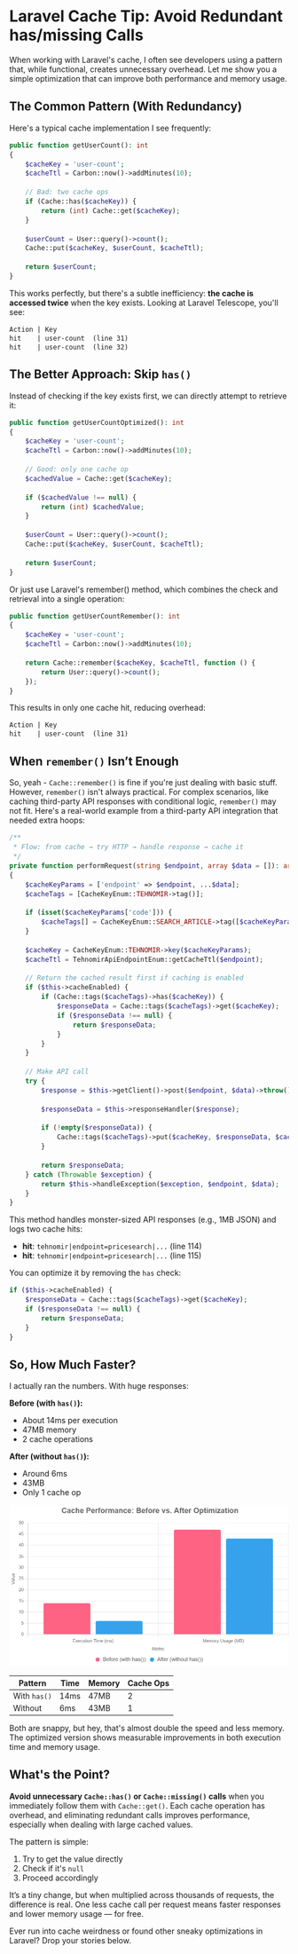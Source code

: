 # Laravel Cache Tip: Avoid Redundant has/missing Calls

When working with Laravel's cache, I often see developers using a pattern that, while functional, creates unnecessary overhead. Let me show you a simple optimization that can improve both performance and memory usage.

## The Common Pattern (With Redundancy)

Here's a typical cache implementation I see frequently:

```php
public function getUserCount(): int
{
    $cacheKey = 'user-count';
    $cacheTtl = Carbon::now()->addMinutes(10);

    // Bad: two cache ops
    if (Cache::has($cacheKey)) {
        return (int) Cache::get($cacheKey);
    }

    $userCount = User::query()->count();
    Cache::put($cacheKey, $userCount, $cacheTtl);

    return $userCount;
}
```

This works perfectly, but there's a subtle inefficiency: **the cache is accessed twice** when the key exists.
Looking at Laravel Telescope, you'll see:

```
Action | Key
hit    | user-count  (line 31)
hit    | user-count  (line 32)
```

## The Better Approach: Skip `has()`

Instead of checking if the key exists first, we can directly attempt to retrieve it:

```php
public function getUserCountOptimized(): int
{
    $cacheKey = 'user-count';
    $cacheTtl = Carbon::now()->addMinutes(10);

    // Good: only one cache op
    $cachedValue = Cache::get($cacheKey);
    
    if ($cachedValue !== null) {
        return (int) $cachedValue;
    }

    $userCount = User::query()->count();
    Cache::put($cacheKey, $userCount, $cacheTtl);

    return $userCount;
}
```

Or just use Laravel's remember() method, which combines the check and retrieval into a single operation:

```php
public function getUserCountRemember(): int
{
    $cacheKey = 'user-count';
    $cacheTtl = Carbon::now()->addMinutes(10);

    return Cache::remember($cacheKey, $cacheTtl, function () {
        return User::query()->count();
    });
}
```

This results in only one cache hit, reducing overhead:

```
Action | Key
hit    | user-count  (line 31)
```

## When `remember()` Isn’t Enough

So, yeah - `Cache::remember()` is fine if you're just dealing with basic stuff. However, `remember()` isn't always practical. For complex scenarios, like caching third-party API responses with conditional logic, `remember()` may not fit. Here's a real-world example from a third-party API integration that needed extra hoops:

```php
/**
 * Flow: from cache → try HTTP → handle response → cache it
 */
private function performRequest(string $endpoint, array $data = []): array
{
    $cacheKeyParams = ['endpoint' => $endpoint, ...$data];
    $cacheTags = [CacheKeyEnum::TEHNOMIR->tag()];

    if (isset($cacheKeyParams['code'])) {
        $cacheTags[] = CacheKeyEnum::SEARCH_ARTICLE->tag([$cacheKeyParams['code']]);
    }

    $cacheKey = CacheKeyEnum::TEHNOMIR->key($cacheKeyParams);
    $cacheTtl = TehnomirApiEndpointEnum::getCacheTtl($endpoint);

    // Return the cached result first if caching is enabled
    if ($this->cacheEnabled) {
        if (Cache::tags($cacheTags)->has($cacheKey)) {
            $responseData = Cache::tags($cacheTags)->get($cacheKey);
            if ($responseData !== null) {
                return $responseData;
            }
        }
    }

    // Make API call
    try {
        $response = $this->getClient()->post($endpoint, $data)->throw();

        $responseData = $this->responseHandler($response);

        if (!empty($responseData)) {
            Cache::tags($cacheTags)->put($cacheKey, $responseData, $cacheTtl);
        }

        return $responseData;
    } catch (Throwable $exception) {
        return $this->handleException($exception, $endpoint, $data);
    }
}
```

This method handles monster-sized API responses (e.g., 1MB JSON) and logs two cache hits:

- **hit**: `tehnomir|endpoint=pricesearch|...` (line 114)
- **hit**: `tehnomir|endpoint=pricesearch|...` (line 115)

You can optimize it by removing the `has` check:

```php
if ($this->cacheEnabled) {
    $responseData = Cache::tags($cacheTags)->get($cacheKey);
    if ($responseData !== null) {
        return $responseData;
    }
}
```

## So, How Much Faster?

I actually ran the numbers. With huge responses:

**Before (with `has()`):**
- About 14ms per execution
- 47MB memory
- 2 cache operations

**After (without `has()`):**
- Around 6ms
- 43MB
- Only 1 cache op

![Cache Performance: Before vs. After](assets/chart-cache-performance.png)

| Pattern      | Time | Memory | Cache Ops |
|--------------|------|--------|-----------|
| With `has()` | 14ms | 47MB   | 2         |
| Without      | 6ms  | 43MB   | 1         |

Both are snappy, but hey, that's almost double the speed and less memory. The optimized version shows measurable improvements in both execution time and memory usage.

## What's the Point?

**Avoid unnecessary `Cache::has()` or `Cache::missing()` calls** when you immediately follow them with `Cache::get()`. Each cache operation has overhead, and eliminating redundant calls improves performance, especially when dealing with large cached values.

The pattern is simple:

1. Try to get the value directly
2. Check if it's `null`
3. Proceed accordingly

It’s a tiny change, but when multiplied across thousands of requests, the difference is real. One less cache call per request means faster responses and lower memory usage — for free.

Ever run into cache weirdness or found other sneaky optimizations in Laravel? Drop your stories below.